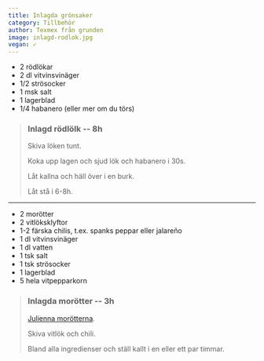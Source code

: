 ```yaml
---
title: Inlagda grönsaker
category: Tillbehör
author: Texmex från grunden
image: inlagd-rodlok.jpg
vegan: ✓
---
```


- 2 rödlökar
- 2 dl vitvinsvinäger
- 1/2 strösocker
- 1 msk salt
- 1 lagerblad
- 1/4 habanero (eller mer om du törs)

> ### Inlagd rödlölk -- 8h
> Skiva löken tunt.
> 
> Koka upp lagen och sjud lök och habanero i 30s.
> 
> Låt kallna och häll över i en burk.
> 
> Låt stå i 6-8h.

---

- 2 morötter
- 2 vitlöksklyftor
- 1-2 färska chilis, t.ex. spanks peppar eller jalareño
- 1 dl vitvinsvinäger
- 1 dl vatten
- 1 tsk salt
- 1 tsk strösocker
- 1 lagerblad
- 5 hela vitpepparkorn

> ### Inlagda morötter -- 3h
> [Julienna morötterna](https://www.google.se/search?q=julienned+carrots&tbm=isch).
> 
> Skiva vitlök och chili.
> 
> Bland alla ingredienser och ställ kallt i en eller ett par timmar.
